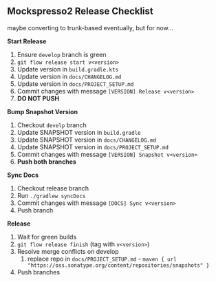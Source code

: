 ## Mockspresso2 Release Checklist

maybe converting to trunk-based eventually, but for now...

**Start Release**

1. Ensure `develop` branch is green
2. `git flow release start v<version>`
3. Update version in `build.gradle.kts`
4. Update version in `docs/CHANGELOG.md`
5. Update version in `docs/PROJECT_SETUP.md`
7. Commit changes with message `[VERSION] Release v<version>`
8. **DO NOT PUSH**

**Bump Snapshot Version**

1. Checkout `develp` branch
2. Update SNAPSHOT version in `build.gradle`
3. Update SNAPSHOT version in `docs/CHANGELOG.md`
4. Update SNAPSHOT version in `docs/PROJECT_SETUP.md`
5. Commit changes with message `[VERSION] Snapshot v<version>`
6. **Push both branches**

**Sync Docs**

1. Checkout release branch
2. Run `./gradlew syncDocs`
3. Commit changes with message `[DOCS] Sync v<version>`
4. Push branch

**Release**

1. Wait for green builds
2. `git flow release finish` (tag with `v<version>`)
3. Resolve merge conflicts on develop
   1. replace repo in `docs/PROJECT_SETUP.md` - `maven { url "https://oss.sonatype.org/content/repositories/snapshots" }`
4. Push branches
